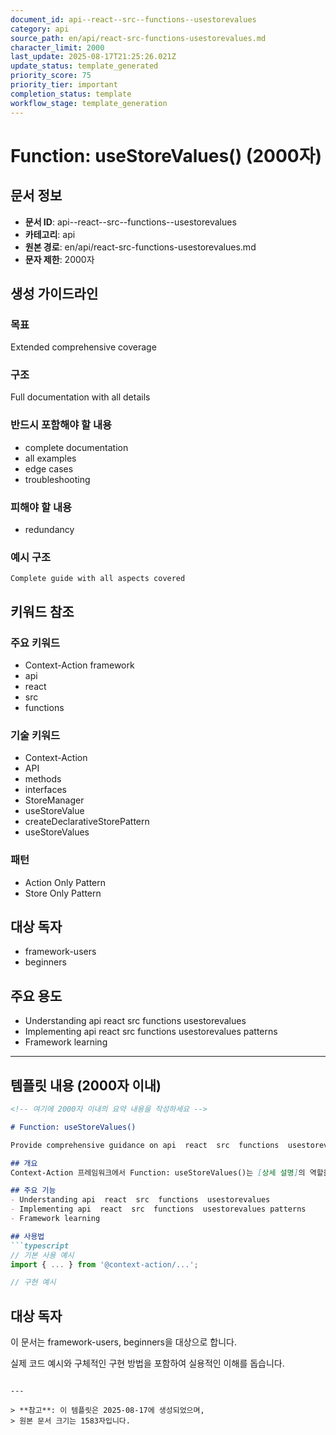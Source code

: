 ```yaml
---
document_id: api--react--src--functions--usestorevalues
category: api
source_path: en/api/react-src-functions-usestorevalues.md
character_limit: 2000
last_update: 2025-08-17T21:25:26.021Z
update_status: template_generated
priority_score: 75
priority_tier: important
completion_status: template
workflow_stage: template_generation
---
```


# Function: useStoreValues() (2000자)

## 문서 정보
- **문서 ID**: api--react--src--functions--usestorevalues
- **카테고리**: api
- **원본 경로**: en/api/react-src-functions-usestorevalues.md
- **문자 제한**: 2000자

## 생성 가이드라인

### 목표
Extended comprehensive coverage

### 구조
Full documentation with all details

### 반드시 포함해야 할 내용
- complete documentation
- all examples
- edge cases
- troubleshooting

### 피해야 할 내용  
- redundancy

### 예시 구조
```
Complete guide with all aspects covered
```

## 키워드 참조

### 주요 키워드
- Context-Action framework
- api
- react
- src
- functions

### 기술 키워드
- Context-Action
- API
- methods
- interfaces
- StoreManager
- useStoreValue
- createDeclarativeStorePattern
- useStoreValues

### 패턴
- Action Only Pattern
- Store Only Pattern

## 대상 독자
- framework-users
- beginners

## 주요 용도
- Understanding api  react  src  functions  usestorevalues
- Implementing api  react  src  functions  usestorevalues patterns
- Framework learning

---

## 템플릿 내용 (2000자 이내)

```markdown
<!-- 여기에 2000자 이내의 요약 내용을 작성하세요 -->

# Function: useStoreValues()

Provide comprehensive guidance on api  react  src  functions  usestorevalues

## 개요
Context-Action 프레임워크에서 Function: useStoreValues()는 [상세 설명]의 역할을 담당합니다.

## 주요 기능
- Understanding api  react  src  functions  usestorevalues
- Implementing api  react  src  functions  usestorevalues patterns
- Framework learning

## 사용법
```typescript
// 기본 사용 예시
import { ... } from '@context-action/...';

// 구현 예시
```

## 대상 독자
이 문서는 framework-users, beginners을 대상으로 합니다.

실제 코드 예시와 구체적인 구현 방법을 포함하여 실용적인 이해를 돕습니다.
```

---

> **참고**: 이 템플릿은 2025-08-17에 생성되었으며, 
> 원본 문서 크기는 1583자입니다.
